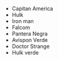 * Capitan America
* Hulk
* Iron man
* Falcom
* Pantera Negra
* Avispon Verde
* Doctor Strange
* Hulk verde

